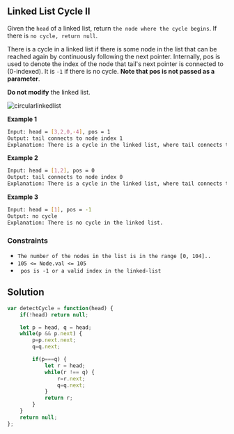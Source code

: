 
##   Linked List Cycle II

Given the ```head``` of a linked list, return ```the node where the cycle begins```. If there is ```no cycle, return null```.

There is a cycle in a linked list if there is some node in the list that can be reached again by continuously following the next pointer. Internally, pos is used to denote the index of the node that tail's next pointer is connected to (0-indexed). It is ```-1``` if there is no cycle. **Note that pos is not passed as a parameter**.

**Do not modify** the linked list.
 
 
 

 

![circularlinkedlist](https://user-images.githubusercontent.com/118065908/233557114-41c33b42-adfc-4aaa-b6aa-a27b6aa66564.png)

 




**Example 1**
```bash
Input: head = [3,2,0,-4], pos = 1
Output: tail connects to node index 1
Explanation: There is a cycle in the linked list, where tail connects to the second node.
```
**Example 2**
```bash
Input: head = [1,2], pos = 0
Output: tail connects to node index 0
Explanation: There is a cycle in the linked list, where tail connects to the first node.
```

**Example 3**
```bash
Input: head = [1], pos = -1
Output: no cycle
Explanation: There is no cycle in the linked list.
```

### Constraints

- ```The number of the nodes in the list is in the range [0, 104]..```
- ```105 <= Node.val <= 105```
- ``` pos is -1 or a valid index in the linked-list```

## Solution

```javascript
var detectCycle = function(head) {
    if(!head) return null;

    let p = head, q = head;
    while(p && p.next) {
        p=p.next.next;
        q=q.next;

        if(p===q) {
            let r = head;
            while(r !== q) {
                r=r.next;
                q=q.next;
            }
            return r;
        }
    }
    return null;
};
```

